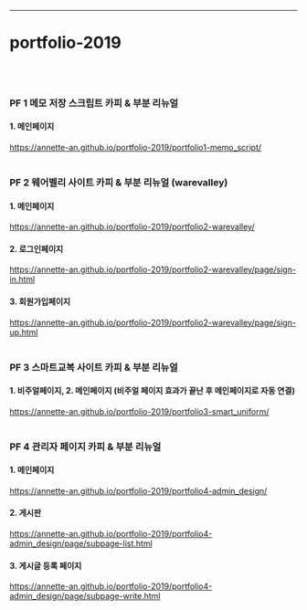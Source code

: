 * * *
# portfolio-2019
<br><br>
### PF 1 메모 저장 스크립트 카피 & 부분 리뉴얼
#### 1. 메인페이지
https://annette-an.github.io/portfolio-2019/portfolio1-memo_script/
<br><br>
### PF 2 웨어벨리 사이트 카피 & 부분 리뉴얼 (warevalley)
#### 1. 메인페이지
https://annette-an.github.io/portfolio-2019/portfolio2-warevalley/
#### 2. 로그인페이지
https://annette-an.github.io/portfolio-2019/portfolio2-warevalley/page/sign-in.html
#### 3. 회원가입페이지
https://annette-an.github.io/portfolio-2019/portfolio2-warevalley/page/sign-up.html
<br><br>
### PF 3 스마트교복 사이트 카피 & 부분 리뉴얼
#### 1. 비주얼페이지, 2. 메인페이지 (비주얼 페이지 효과가 끝난 후 메인페이지로 자동 연결)
https://annette-an.github.io/portfolio-2019/portfolio3-smart_uniform/
<br><br>
### PF 4 관리자 페이지 카피 & 부분 리뉴얼
#### 1. 메인페이지
https://annette-an.github.io/portfolio-2019/portfolio4-admin_design/
#### 2. 게시판
https://annette-an.github.io/portfolio-2019/portfolio4-admin_design/page/subpage-list.html
#### 3. 게시글 등록 페이지
https://annette-an.github.io/portfolio-2019/portfolio4-admin_design/page/subpage-write.html
